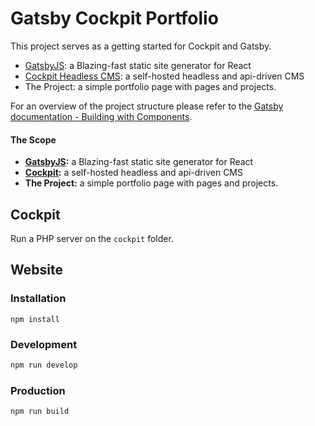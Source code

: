 # Gatsby Cockpit Portfolio

This project serves as a getting started for Cockpit and Gatsby.

- [GatsbyJS](https://www.gatsbyjs.org/): a Blazing-fast static site generator for React
- [Cockpit Headless CMS](https://getcockpit.com): a self-hosted headless and api-driven CMS
- The Project: a simple portfolio page with pages and projects.

For an overview of the project structure please refer to the [Gatsby documentation - Building with Components](https://www.gatsbyjs.org/docs/building-with-components/).

#### The Scope

- [**GatsbyJS**](https://medium.com/r/?url=https%3A%2F%2Fwww.gatsbyjs.org)**:** a Blazing-fast static site generator for React
- [**Cockpit**](https://medium.com/r/?url=https%3A%2F%2Fgetcockpit.com)**:** a self-hosted headless and api-driven CMS
- **The Project:** a simple portfolio page with pages and projects.

## Cockpit

Run a PHP server on the `cockpit` folder.

## Website

### Installation

```
npm install
```

### Development

```v
npm run develop
```

### Production

```
npm run build
```
